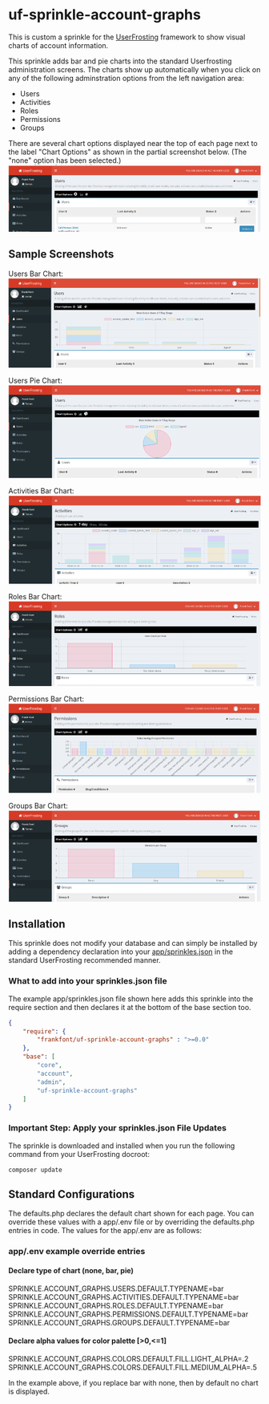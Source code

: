 # uf-sprinkle-account-graphs
This is custom a sprinkle for the [UserFrosting](https://www.userfrosting.com/ "UserFrosting Website") framework to show visual charts of account information.

This sprinkle adds bar and pie charts into the standard Userfrosting administration screens. The charts show up automatically when you click on any of the following adminstration options from the left navigation area:

* Users
* Activities
* Roles
* Permissions
* Groups

There are several chart options displayed near the top of each page next to the label "Chart Options" as shown in the partial screenshot below.  (The "none" option has been selected.)
![alt text](https://github.com/frankfont/uf-sprinkle-account-graphs/blob/master/docs/images/screenshots/s-users-none.png "Example Chart Options")

## Sample Screenshots 
Users Bar Chart:![alt text](https://github.com/frankfont/uf-sprinkle-account-graphs/blob/master/docs/images/screenshots/s-users-bar.png "Example Bar Chart")

Users Pie Chart:![alt text](https://github.com/frankfont/uf-sprinkle-account-graphs/blob/master/docs/images/screenshots/s-users-pie.png "Example Pie Chart")

Activities Bar Chart:![alt text](https://github.com/frankfont/uf-sprinkle-account-graphs/blob/master/docs/images/screenshots/s-activities-bar-7.png "Example 7 Day Bar Chart")

Roles Bar Chart:![alt text](https://github.com/frankfont/uf-sprinkle-account-graphs/blob/master/docs/images/screenshots/s-roles-bar.png "Example Bar Chart")

Permissions Bar Chart:![alt text](https://github.com/frankfont/uf-sprinkle-account-graphs/blob/master/docs/images/screenshots/s-permissions-bar.png "Example Bar Chart")

Groups Bar Chart:![alt text](https://github.com/frankfont/uf-sprinkle-account-graphs/blob/master/docs/images/screenshots/s-groups-bar.png "Example Bar Chart")

## Installation 
This sprinkle does not modify your database and can simply be installed by adding a dependency declaration into your [app/sprinkles.json](https://learn.userfrosting.com/sprinkles/community "UserFrosting Sprinkle Documentation") in the standard UserFrosting recommended manner.

### What to add into your sprinkles.json file 
The example app/sprinkles.json file shown here adds this sprinkle into the require section and then declares it at the bottom of the base section too.

```json
{
    "require": {
        "frankfont/uf-sprinkle-account-graphs" : ">=0.0"
    },
    "base": [
        "core",
        "account",
        "admin",
        "uf-sprinkle-account-graphs"
    ]
}
```

### Important Step: Apply your sprinkles.json File Updates
The sprinkle is downloaded and installed when you run the following command from your UserFrosting docroot:
```
composer update
```

## Standard Configurations 
The defaults.php declares the default chart shown for each page.  You can override these values with a app/.env file or by overriding the defaults.php entries in code.  The values for the app/.env are as follows:

### app/.env example override entries

#### Declare type of chart (none, bar, pie)
SPRINKLE.ACCOUNT_GRAPHS.USERS.DEFAULT.TYPENAME=bar
SPRINKLE.ACCOUNT_GRAPHS.ACTIVITIES.DEFAULT.TYPENAME=bar
SPRINKLE.ACCOUNT_GRAPHS.ROLES.DEFAULT.TYPENAME=bar
SPRINKLE.ACCOUNT_GRAPHS.PERMISSIONS.DEFAULT.TYPENAME=bar
SPRINKLE.ACCOUNT_GRAPHS.GROUPS.DEFAULT.TYPENAME=bar

#### Declare alpha values for color palette [>0,<=1]
SPRINKLE.ACCOUNT_GRAPHS.COLORS.DEFAULT.FILL.LIGHT_ALPHA=.2
SPRINKLE.ACCOUNT_GRAPHS.COLORS.DEFAULT.FILL.MEDIUM_ALPHA=.5

In the example above, if you replace bar with none, then by default no chart is displayed.

